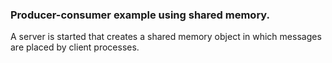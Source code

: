 ### Producer-consumer example using shared memory.
A server is started that creates a shared memory object in which messages are placed by client processes.
